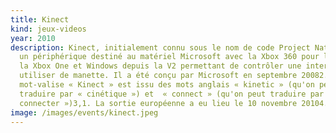 ```yaml
---
title: Kinect
kind: jeux-videos
year: 2010
description: Kinect, initialement connu sous le nom de code Project Natal1, est
  un périphérique destiné au matériel Microsoft avec la Xbox 360 pour la V1 et
  la Xbox One et Windows depuis la V2 permettant de contrôler une interface sans
  utiliser de manette. Il a été conçu par Microsoft en septembre 20082.Le
  mot-valise « Kinect » est issu des mots anglais « kinetic » (qu'on peut
  traduire par « cinétique ») et  « connect » (qu'on peut traduire par «
  connecter »)3,1. La sortie européenne a eu lieu le 10 novembre 20104.
image: /images/events/kinect.jpeg
---
```

